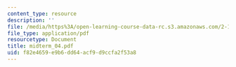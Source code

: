 ```yaml
---
content_type: resource
description: ''
file: /media/https%3A/open-learning-course-data-rc.s3.amazonaws.com/2-12-introduction-to-robotics-fall-2005/f82e4659e9b6dd64acf9d9ccfa2f53a8_midterm_04.pdf
file_type: application/pdf
resourcetype: Document
title: midterm_04.pdf
uid: f82e4659-e9b6-dd64-acf9-d9ccfa2f53a8
---
```

